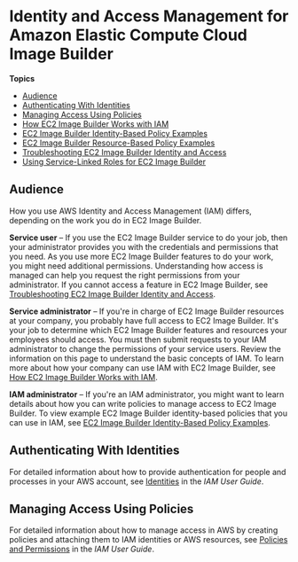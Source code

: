 # Identity and Access Management for Amazon Elastic Compute Cloud Image Builder<a name="security-iam"></a>

**Topics**
+ [Audience](#security_iam_audience)
+ [Authenticating With Identities](#security_iam_authentication)
+ [Managing Access Using Policies](#security_iam_access-manage)
+ [How EC2 Image Builder Works with IAM](security_iam_service-with-iam.md)
+ [EC2 Image Builder Identity\-Based Policy Examples](security_iam_id-based-policy-examples.md)
+ [EC2 Image Builder Resource\-Based Policy Examples](security_iam_resource-based-policy-examples.md)
+ [Troubleshooting EC2 Image Builder Identity and Access](security_iam_troubleshoot.md)
+ [Using Service\-Linked Roles for EC2 Image Builder](image-builder-service-linked-role.md)

## Audience<a name="security_iam_audience"></a>

How you use AWS Identity and Access Management \(IAM\) differs, depending on the work you do in EC2 Image Builder\.

**Service user** – If you use the EC2 Image Builder service to do your job, then your administrator provides you with the credentials and permissions that you need\. As you use more EC2 Image Builder features to do your work, you might need additional permissions\. Understanding how access is managed can help you request the right permissions from your administrator\. If you cannot access a feature in EC2 Image Builder, see [Troubleshooting EC2 Image Builder Identity and Access](security_iam_troubleshoot.md)\.

**Service administrator** – If you're in charge of EC2 Image Builder resources at your company, you probably have full access to EC2 Image Builder\. It's your job to determine which EC2 Image Builder features and resources your employees should access\. You must then submit requests to your IAM administrator to change the permissions of your service users\. Review the information on this page to understand the basic concepts of IAM\. To learn more about how your company can use IAM with EC2 Image Builder, see [How EC2 Image Builder Works with IAM](security_iam_service-with-iam.md)\.

**IAM administrator** – If you're an IAM administrator, you might want to learn details about how you can write policies to manage access to EC2 Image Builder\. To view example EC2 Image Builder identity\-based policies that you can use in IAM, see [EC2 Image Builder Identity\-Based Policy Examples](security_iam_id-based-policy-examples.md)\.

## Authenticating With Identities<a name="security_iam_authentication"></a>

For detailed information about how to provide authentication for people and processes in your AWS account, see [Identities](https://docs.aws.amazon.com/IAM/latest/UserGuide/id.html) in the *IAM User Guide*\. 

## Managing Access Using Policies<a name="security_iam_access-manage"></a>

For detailed information about how to manage access in AWS by creating policies and attaching them to IAM identities or AWS resources, see [Policies and Permissions](https://docs.aws.amazon.com/IAM/latest/UserGuide/access_policies.html) in the *IAM User Guide*\. 
